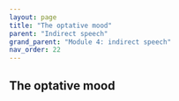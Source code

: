 ```yaml
---
layout: page
title: "The optative mood"
parent: "Indirect speech"
grand_parent: "Module 4: indirect speech"
nav_order: 22
---
```


## The optative mood

